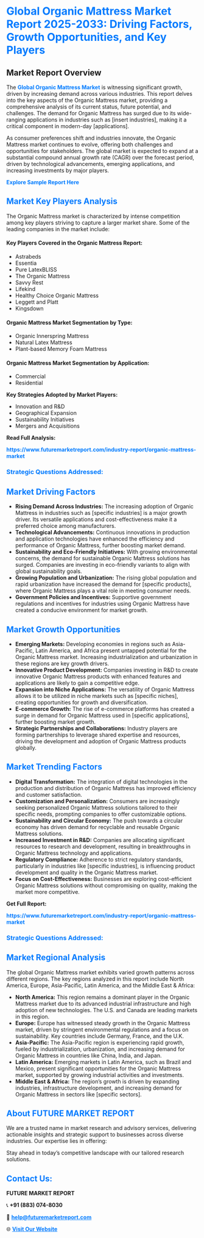<h1 style="color: #007BFF;">Global Organic Mattress Market Report 2025-2033: Driving Factors, Growth Opportunities, and Key Players</h1>

<section id="overview">
<h2>Market Report Overview</h2>
<p>The <a href="https://www.futuremarketreport.com/industry-report/organic-mattress-market" style="color: #007BFF; text-decoration: none;"><strong>Global Organic Mattress Market</strong></a> is witnessing significant growth, driven by increasing demand across various industries. This report delves into the key aspects of the Organic Mattress market, providing a comprehensive analysis of its current status, future potential, and challenges. The demand for Organic Mattress has surged due to its wide-ranging applications in industries such as [insert industries], making it a critical component in modern-day [applications].</p>
<p>As consumer preferences shift and industries innovate, the Organic Mattress market continues to evolve, offering both challenges and opportunities for stakeholders. The global market is expected to expand at a substantial compound annual growth rate (CAGR) over the forecast period, driven by technological advancements, emerging applications, and increasing investments by major players.</p>
</section>

<section id="overview">
<p><a href="https://www.futuremarketreport.com/request-sample/reportId=108185" style="color: #007BFF; text-decoration: none;"><strong>Explore Sample Report Here</strong></a></p>
</section>

<section id="key-players">
<h2 style="color: #007BFF;">Market Key Players Analysis</h2>
<p>The Organic Mattress market is characterized by intense competition among key players striving to capture a larger market share. Some of the leading companies in the market include:</p>
<h4>Key Players Covered in the Organic Mattress Report:</h4>
<ul><li>Astrabeds</li><li>Essentia</li><li>Pure LatexBLISS</li><li>The Organic Mattress</li><li>Savvy Rest</li><li>Lifekind</li><li>Healthy Choice Organic Mattress</li><li>Leggett and Platt</li><li>Kingsdown</li></ul>
<h4>Organic Mattress Market Segmentation by Type:</h4>
<ul><li>Organic Innerspring Mattress</li><li>Natural Latex Mattress</li><li>Plant-based Memory Foam Mattress</li></ul>

<h4>Organic Mattress Market Segmentation by Application:</h4>
<ul><li>Commercial</li><li>Residential</li></ul>
<p><strong>Key Strategies Adopted by Market Players:</strong></p>
<ul>
<li>Innovation and R&D</li>
<li>Geographical Expansion</li>
<li>Sustainability Initiatives</li>
<li>Mergers and Acquisitions</li>
</ul>
</section>

<section>
<p><strong>Read Full Analysis: </strong></p><a href="https://www.futuremarketreport.com/industry-report/organic-mattress-market" style="color: #007BFF; text-decoration: none;"><strong>https://www.futuremarketreport.com/industry-report/organic-mattress-market</strong></a>
<h3 style="color: #007BFF;">Strategic Questions Addressed:</h3>
</section>

<section id="driving-factors">
<h2 style="color: #007BFF;">Market Driving Factors</h2>
<ul>
<li><strong>Rising Demand Across Industries:</strong> The increasing adoption of Organic Mattress in industries such as [specific industries] is a major growth driver. Its versatile applications and cost-effectiveness make it a preferred choice among manufacturers.</li>
<li><strong>Technological Advancements:</strong> Continuous innovations in production and application technologies have enhanced the efficiency and performance of Organic Mattress, further boosting market demand.</li>
<li><strong>Sustainability and Eco-Friendly Initiatives:</strong> With growing environmental concerns, the demand for sustainable Organic Mattress solutions has surged. Companies are investing in eco-friendly variants to align with global sustainability goals.</li>
<li><strong>Growing Population and Urbanization:</strong> The rising global population and rapid urbanization have increased the demand for [specific products], where Organic Mattress plays a vital role in meeting consumer needs.</li>
<li><strong>Government Policies and Incentives:</strong> Supportive government regulations and incentives for industries using Organic Mattress have created a conducive environment for market growth.</li>
</ul>
</section>

<section id="growth-opportunities">
<h2 style="color: #007BFF;">Market Growth Opportunities</h2>
<ul>
<li><strong>Emerging Markets:</strong> Developing economies in regions such as Asia-Pacific, Latin America, and Africa present untapped potential for the Organic Mattress market. Increasing industrialization and urbanization in these regions are key growth drivers.</li>
<li><strong>Innovative Product Development:</strong> Companies investing in R&D to create innovative Organic Mattress products with enhanced features and applications are likely to gain a competitive edge.</li>
<li><strong>Expansion into Niche Applications:</strong> The versatility of Organic Mattress allows it to be utilized in niche markets such as [specific niches], creating opportunities for growth and diversification.</li>
<li><strong>E-commerce Growth:</strong> The rise of e-commerce platforms has created a surge in demand for Organic Mattress used in [specific applications], further boosting market growth.</li>
<li><strong>Strategic Partnerships and Collaborations:</strong> Industry players are forming partnerships to leverage shared expertise and resources, driving the development and adoption of Organic Mattress products globally.</li>
</ul>
</section>

<section id="trending-factors">
<h2 style="color: #007BFF;">Market Trending Factors</h2>
<ul>
<li><strong>Digital Transformation:</strong> The integration of digital technologies in the production and distribution of Organic Mattress has improved efficiency and customer satisfaction.</li>
<li><strong>Customization and Personalization:</strong> Consumers are increasingly seeking personalized Organic Mattress solutions tailored to their specific needs, prompting companies to offer customizable options.</li>
<li><strong>Sustainability and Circular Economy:</strong> The push towards a circular economy has driven demand for recyclable and reusable Organic Mattress solutions.</li>
<li><strong>Increased Investment in R&D:</strong> Companies are allocating significant resources to research and development, resulting in breakthroughs in Organic Mattress technology and applications.</li>
<li><strong>Regulatory Compliance:</strong> Adherence to strict regulatory standards, particularly in industries like [specific industries], is influencing product development and quality in the Organic Mattress market.</li>
<li><strong>Focus on Cost-Effectiveness:</strong> Businesses are exploring cost-efficient Organic Mattress solutions without compromising on quality, making the market more competitive.</li>
</ul>
</section>

<section>
<p><strong>Get Full Report: </strong></p><a href="https://www.futuremarketreport.com/industry-report/organic-mattress-market" style="color: #007BFF; text-decoration: none;"><strong>https://www.futuremarketreport.com/industry-report/organic-mattress-market</strong></a>
<h3 style="color: #007BFF;">Strategic Questions Addressed:</h3>
</section>


<section id="regional-analysis">
<h2 style="color: #007BFF;">Market Regional Analysis</h2>
<p>The global Organic Mattress market exhibits varied growth patterns across different regions. The key regions analyzed in this report include North America, Europe, Asia-Pacific, Latin America, and the Middle East & Africa:</p>
<ul>
<li><strong>North America:</strong> This region remains a dominant player in the Organic Mattress market due to its advanced industrial infrastructure and high adoption of new technologies. The U.S. and Canada are leading markets in this region.</li>
<li><strong>Europe:</strong> Europe has witnessed steady growth in the Organic Mattress market, driven by stringent environmental regulations and a focus on sustainability. Key countries include Germany, France, and the U.K.</li>
<li><strong>Asia-Pacific:</strong> The Asia-Pacific region is experiencing rapid growth, fueled by industrialization, urbanization, and increasing demand for Organic Mattress in countries like China, India, and Japan.</li>
<li><strong>Latin America:</strong> Emerging markets in Latin America, such as Brazil and Mexico, present significant opportunities for the Organic Mattress market, supported by growing industrial activities and investments.</li>
<li><strong>Middle East & Africa:</strong> The region’s growth is driven by expanding industries, infrastructure development, and increasing demand for Organic Mattress in sectors like [specific sectors].</li>
</ul>
</section>

<footer>
<h2 style="color: #007BFF;">About FUTURE MARKET REPORT</h2>
<p>We are a trusted name in market research and advisory services, delivering actionable insights and strategic support to businesses across diverse industries. Our expertise lies in offering:</p>

<p>Stay ahead in today’s competitive landscape with our tailored research solutions.</p>

<h2 style="color: #007BFF;">Contact Us:</h2>
<p><strong>FUTURE MARKET REPORT</strong></p>
<p>📞 <strong>+91 (883) 074-8030</strong></p>
<p>📧 <strong><a href="mailto:help@futuremarketreport.com" style="color: #007BFF;">help@futuremarketreport.com</a></strong></p>
<p>🌐 <strong><a href="https://www.futuremarketreport.com/" style="color: #007BFF;">Visit Our Website</a></strong></p>
</footer>